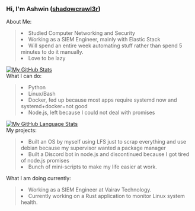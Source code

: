 ### Hi, I'm Ashwin ([shadowcrawl3r][website])
[website]: https://ashwinbelbase.com.np

About Me:
><li> Studied Computer Networking and Security</li>
><li> Working as a SIEM Engineer, mainly with Elastic Stack</li>
><li> Will spend an entire week automating stuff rather than spend 5 minutes to do it manually.</li>
><li> Love to be lazy</li>  
[![My GitHub Stats](https://github-readme-stats.vercel.app/api/?username=shad0wcrawl3r&count_private=true&theme=radical&show_icons=true&include_all_commits=true&custom_title=My+Stats)]()  
What I can do:
><li> Python</li>
><li> Linux/Bash</li>
><li> Docker, fed up because most apps require systemd now and systemd+docker=not good</li>
><li> Node.js, left because I could not deal with promises</li> 
[![My GitHub Language Stats](https://github-readme-stats.vercel.app/api/top-langs/?username=shad0wcrawl3r&langs_count=5&theme=aura&langs_count=7)]()  
My projects:
><li>Built an OS by myself using LFS just to scrap everything and use debian because my supervisor wanted a package manager</li>
><li>Built a Discord bot in node.js and discontinued because I got tired of node.js promises</li>
><li>Bunch of mini-scripts to make my life easier at work.
What I am doing currently:
><li>Working as a SIEM Engineer at Vairav Technology.</li>
><li>Currently working on a Rust application to monitor Linux system health.


  

